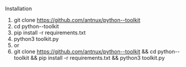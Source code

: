 Installation
1. git clone https://github.com/antnux/python--toolkit
2. cd python--toolkit
3. pip install -r requirements.txt
4. python3 toolkit.py
5. or
6. git clone https://github.com/antnux/python--toolkit && cd python--toolkit && pip install -r requirements.txt && python3 toolkit.py
